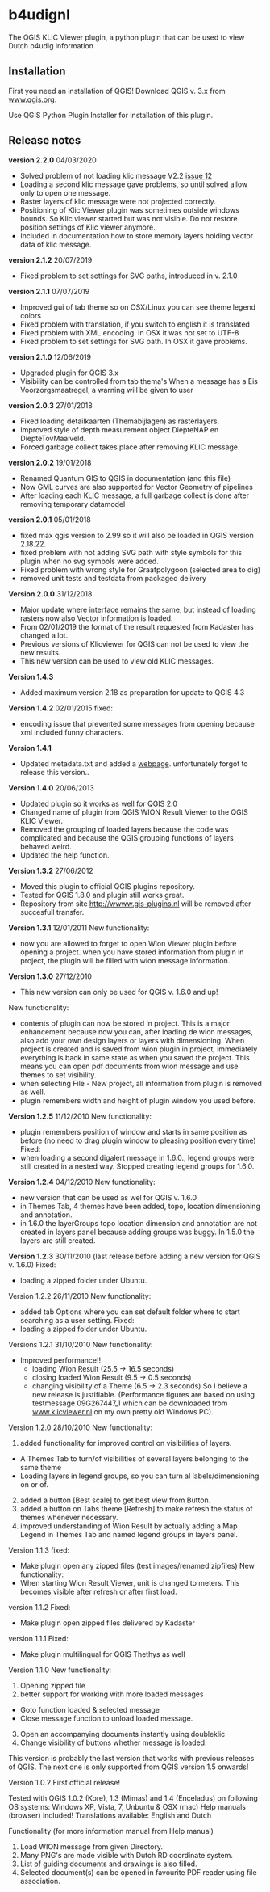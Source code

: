 b4udignl
========

The QGIS KLIC Viewer plugin, a python plugin that can be used to view Dutch b4udig information

Installation
------------
First you need an installation of QGIS! 
Download QGIS v. 3.x from www.qgis.org.

Use QGIS Python Plugin Installer for installation of this plugin.

Release notes
-------------
**version 2.2.0** 04/03/2020
* Solved problem of not loading klic message V2.2 [issue 12](https://github.com/diethard2/b4udignl/issues/12)
* Loading a second klic message gave problems, so until solved allow only to open one message.
* Raster layers of klic message were not projected correctly.
* Positioning of Klic Viewer plugin was sometimes outside windows bounds. So Klic viewer started but was not visible. Do not restore position settings of Klic viewer anymore.
* Included in documentation how to store memory layers holding vector data of klic message.

**version 2.1.2** 20/07/2019
* Fixed problem to set settings for SVG paths, introduced in v. 2.1.0

**version 2.1.1** 07/07/2019
* Improved gui of tab theme so on OSX/Linux you can see theme legend colors
* Fixed problem with translation, if you switch to english it is translated
* Fixed problem with XML encoding. In OSX it was not set to UTF-8
* Fixed problem to set settings for SVG path. In OSX it gave problems.

**version 2.1.0** 12/06/2019
* Upgraded plugin for QGIS 3.x
* Visibility can be controlled from tab thema's
When a message has a Eis Voorzorgsmaatregel, a warning will be given to user

**version 2.0.3** 27/01/2018
* Fixed loading detailkaarten (Themabijlagen) as rasterlayers.
* Improved style of depth measurement object DiepteNAP en DiepteTovMaaiveld.
* Forced garbage collect takes place after removing KLIC message.

**version 2.0.2** 19/01/2018
* Renamed Quantum GIS to QGIS in documentation (and this file)
* Now GML curves are also supported for Vector Geometry of pipelines
* After loading each KLIC message, a full garbage collect is done after removing temporary datamodel

**version 2.0.1** 05/01/2018
* fixed max qgis version to 2.99 so it will also be loaded in QGIS version 2.18.22.
* fixed problem with not adding SVG path with style symbols for this plugin when no svg symbols were added.
* Fixed problem with wrong style for Graafpolygoon (selected area to dig)
* removed unit tests and testdata from packaged delivery

**Version 2.0.0** 31/12/2018
* Major update where interface remains the same, but instead of loading rasters now also Vector information is loaded.
* From 02/01/2019 the format of the result requested from Kadaster has changed a lot.
* Previous versions of Klicviewer for QGIS can not be used to view the new results.
* This new version can be used to view old KLIC messages.

**Version 1.4.3**
* Added maximum version 2.18 as preparation for update to QGIS 4.3

**Version 1.4.2** 02/01/2015
fixed:
* encoding issue that prevented some messages from opening because xml included funny characters.

**Version 1.4.1** 
* Updated metadata.txt and added a [webpage](http://diethard2.github.io/b4udignl). unfortunately forgot to release this version..

**Version 1.4.0** 20/06/2013
* Updated plugin so it works as well for QGIS 2.0
* Changed name of plugin from QGIS WION Result Viewer to
the QGIS KLIC Viewer.
* Removed the grouping of loaded layers because the code was complicated
and because the QGIS grouping functions of layers behaved weird.
* Updated the help function.


**Version 1.3.2** 27/06/2012
* Moved this plugin to official QGIS plugins repository.
* Tested for QGIS 1.8.0 and plugin still works great.
* Repository from site http://wwww.gis-plugins.nl will be removed after
succesfull transfer.


**Version 1.3.1** 12/01/2011
New functionality:
*  now you are allowed to forget to open Wion Viewer plugin
   before opening a project. when you have stored information
   from plugin in project, the plugin will be filled with wion
   message information.


**Version 1.3.0** 27/12/2010
* This new version can only be used for QGIS v. 1.6.0 and up!

New functionality:
* contents of plugin can now be stored in project.
  This is a major enhancement because now you can, after
  loading de wion messages, also add your own design layers
  or layers with dimensioning.
  When project is created and is saved from wion plugin
  in project, immediately everything is back in same state
  as when you saved the project. This means you can open
  pdf documents from wion message and use themes to set
  visibility.
* when selecting File - New project, all information from plugin is removed as well.
* plugin remembers width and height of plugin window you used before.

**Version 1.2.5** 11/12/2010
New functionality:
* plugin remembers position of window and starts in same position as before (no need to drag plugin window to pleasing position every time)
Fixed:
* when loading a second digalert message in 1.6.0., legend groups were still created in a nested way. Stopped creating legend groups for 1.6.0.
    
**Version 1.2.4** 04/12/2010
New functionality:
* new version that can be used as wel for QGIS v. 1.6.0
* in Themes Tab, 4 themes have been added, topo, location dimensioning and annotation.
* in 1.6.0 the layerGroups topo location dimension and annotation are not created in layers panel because adding groups was buggy. In 1.5.0 the layers are still created.
     

**Version 1.2.3** 30/11/2010
(last release before adding a new version for QGIS v. 1.6.0)
Fixed:
* loading a zipped folder under Ubuntu.  


Version 1.2.2 26/11/2010
New functionality:
* added tab Options where you can set default folder where to start searching as a user setting. 
Fixed:
* loading a zipped folder under Ubuntu.  


Versions 1.2.1 31/10/2010
New functionality:
* Improved performance!!
  * loading Wion Result (25.5 -> 16.5 seconds)
  * closing loaded Wion Result (9.5 -> 0.5 seconds)
  * changing visibility of a Theme (6.5 -> 2.3 seconds)
So I believe a new release is justifiable.
(Performance figures are based on using testmessage
 09G267447_1 which can be downloaded from www.klicviewer.nl
 on my own pretty old Windows PC). 


Version 1.2.0 28/10/2010
New functionality:
1. added functionality for improved control on visibilities of layers.
  * A Themes Tab to turn/of visibilities of several layers belonging to the same theme
  * Loading layers in legend groups, so you can turn al labels/dimensioning on or of.
2. added a button [Best scale] to get best view from Button.
3. added a button on Tabs theme [Refresh] to make refresh the status of themes whenever necessary.
4. improved understanding of Wion Result by actually adding a Map Legend in Themes Tab and named legend groups in layers panel.

Version 1.1.3
fixed: 
* Make plugin open any zipped files (test images/renamed zipfiles)
New functionality:
* When starting Wion Result Viewer, unit is changed to meters. This becomes visible after refresh or after first load.

version 1.1.2
Fixed: 
* Make plugin open zipped files delivered by Kadaster

version 1.1.1
Fixed: 
* Make plugin multilingual for QGIS Thethys as well

Version 1.1.0
New functionality:
1. Opening zipped file
2. better support for working with more loaded messages
  * Goto function loaded & selected message
  * Close message function to unload loaded message.
3. Open an accompanying documents instantly using doubleklic
4. Change visibility of buttons whether message is loaded.

This version is probably the last version that works with
previous releases of QGIS. The next one is only
supported from QGIS version 1.5 onwards! 

Version 1.0.2
First official release!

Tested with QGIS 1.0.2 (Kore), 1.3 (Mimas) and 1.4
(Enceladus) on following OS systems: Windows XP, Vista, 7,
Unbuntu & OSX (mac) Help manuals (browser) included!
Translations available: English and Dutch

Functionality (for more information manual from Help manual)
1. Load WION message from given Directory.
2. Many PNG's are made visible with Dutch RD coordinate system.
3. List of guiding documents and drawings is also filled.
4. Selected document(s) can be opened in favourite PDF reader
   using file association.
